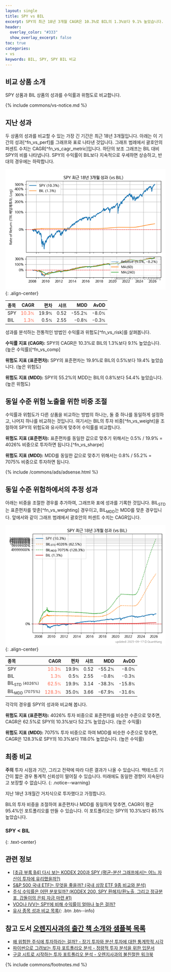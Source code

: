 ```yaml
---
layout: single
title: SPY vs BIL
excerpt: SPY의 최근 18년 3개월 CAGR은 10.3%로 BIL의 1.3%보다 9.1% 높았습니다.
header:
  overlay_color: "#333"
  show_overlay_excerpt: false
toc: true
categories:
- vs
keywords: BIL, SPY, SPY BIL 비교
---
```


## 비교 상품 소개


SPY 상품과 BIL 상품의 성과를 수익률과 위험도로 비교합니다.





{% include commons/vs-notice.md %}

## 지난 성과

두 상품의 성과를 비교할 수 있는 가장 긴 기간은 최근 18년 3개월입니다. 아래는 이 기간의 성과[^fn_vs_perf]를 그래프와 표로 나타낸 것입니다.
그래프 범례에서 괄호안의 퍼센트 수치는 CAGR[^fn_vs_cagr_metric]입니다.
하단의 보조 그래프는 BIL 대비 SPY의 비를 나타냅니다.
SPY의 수익률이 BIL보다 지속적으로 우세하면 상승하고, 반대의 경우에는 하락합니다.

![SPY](/vs/images/spy-vs-bil_dual.png){: .align-center}

| **종목** | **CAGR** | **편차** | **샤프** | **MDD** | **AvDD** |
| :------------ | ------: | -----------: | -------: | ------: | -------: |
| SPY | <span style="color: tomato">10.3<small>%</small></span> | 19.9<small>%</small> | 0.52 | -55.2<small>%</small> | -8.0<small>%</small> |
| BIL | <span style="color: tomato">1.3<small>%</small></span> | 0.5<small>%</small> | 2.55 | -0.8<small>%</small> | -0.3<small>%</small> |

<!-- more -->


성과를 분석하는 전통적인 방법인 수익률과 위험도[^fn_vs_risk]를 살펴봅니다.

**수익률 지표 (CAGR):** SPY의 CAGR은 10.3%로 BIL의 1.3%보다 9.1% 높았습니다. (높은 수익률)[^fn_vs_comp]

**위험도 지표 (표준편차):** SPY의 표준편차는 19.9%로 BIL의 0.5%보다 19.4% 높았습니다. (높은 위험도)

**위험도 지표 (MDD):** SPY의 55.2%의 MDD는 BIL의 0.8%보다 54.4% 높았습니다. (높은 위험도)



## 동일 수준 위험 노출을 위한 비중 조절

수익률과 위험도가 다른 상품을 비교하는 방법의 하나는, 둘 중 하나를 동일하게 설정하고, 나머지 하나를 비교하는 것입니다.
여기서는 BIL의 투자 비중[^fn_vs_weight]을 조절하여 SPY의 위험도와 유사하게 맞추어 수익률를 비교합니다.

**위험도 지표 (표준편차):** 표준편차를 동일한 값으로 맞추기 위해서는 0.5% / 19.9% = 4026% 비중으로 투자하면 됩니다.[^fn_vs_sharpe]

**위험도 지표 (MDD):** MDD를 동일한 값으로 맞추기 위해서는 0.8% / 55.2% = 7075% 비중으로 투자하면 됩니다.


{% include /commons/ads/adsense.html %}



## 동일 수준 위험하에서의 추정 성과

아래는 비중을 조절한 경우를 추가하여, 그래프와 표에 성과를 기록한 것입니다.
BIL<sub>STD</sub>는 표준편차를 맞춘[^fn_vs_weighting] 경우이고, BIL<sub>MDD</sub>는 MDD를 맞춘 경우입니다.
앞에서와 같이 그래프 범례에서 괄호안의 퍼센트 수치는 CAGR입니다.


![SPY](/vs/images/spy-vs-bil.png){: .align-center}



| **종목** | **CAGR** | **편차** | **샤프** | **MDD** | **AvDD** |
| :------------ | ------: | -----------: | -------: | ------: | -------: |
| SPY | <span style="color: tomato">10.3<small>%</small></span> | 19.9<small>%</small> | 0.52 | -55.2<small>%</small> | -8.0<small>%</small> |
| BIL | <span style="color: tomato">1.3<small>%</small></span> | 0.5<small>%</small> | 2.55 | -0.8<small>%</small> | -0.3<small>%</small> |
| BIL<sub>STD</sub> <small>(4026%)</small> | <span style="color: tomato">62.5<small>%</small></span> | 19.9<small>%</small> | 3.14 | -38.3<small>%</small> | -15.8<small>%</small> |
| BIL<sub>MDD</sub> <small>(7075%)</small> | <span style="color: tomato">128.3<small>%</small></span> | 35.0<small>%</small> | 3.66 | -67.9<small>%</small> | -31.6<small>%</small> |



각각의 경우를 SPY의 성과와 비교해 봅니다.

**위험도 지표 (표준편차):** 4026% 투자 비중으로 표준편차를 비슷한 수준으로 맞추면, CAGR은 62.5%로 SPY의 10.3%보다 52.2% 높았습니다. (높은 수익률)

**위험도 지표 (MDD):** 7075% 투자 비중으로 하여 MDD를 비슷한 수준으로 맞추면, CAGR은 128.3%로 SPY의 10.3%보다 118.0% 높았습니다. (높은 수익률)




## 최종 비교

**주의** 투자 시점과 기간, 그리고 전략에 따라 다른 결과가 나올 수 있습니다. 백테스트 기간이 짧은 경우 통계적 신뢰성이 떨어질 수 있습니다. 미래에도 동일한 경향이 지속된다고 보장할 수 없습니다.
{: .notice--warning}

지난 18년 3개월간 거치식으로 투자했다고 가정합니다.

BIL의 투자 비중을 조절하여 표준편차나 MDD를 동일하게 맞추면, CAGR이 평균 95.4%인 포트폴리오를 만들 수 있습니다.
이 포트폴리오는 SPY의 10.3%보다 85.1% 높았습니다.

### SPY &lt; BIL
{: .text-center}


## 관련 정보

- [[초급 부록 B4] 다시 보는 KODEX 200과 SPY (평균-분산 그래프에서는 어느 자산이 투자에 유리했을까?)](https://kongdori.tistory.com/398)
- [S&P 500 국내 ETF는 무엇을 좋을까? (국내 상장 ETF 9종 비교와 분석)](https://kongdori.tistory.com/309)
- [주식 수익률은 어떤 분포일까? (KODEX 200, SPY 환헤지/환노출, 그리고 정규분포, 갑돌이의 은퇴 자금 마련 #1)](https://kongdori.tistory.com/220)
- [VOO나 IVV는 SPY에 비해 수익률이 얼마나 높은 걸까?](https://kongdori.tistory.com/53)
- [유사 종목 성과 비교 목록](/vs/){: .btn .btn--info}


## 참고 도서 [오렌지사과의 출간 책 소개와 샘플북 목록](https://kongdori.tistory.com/691)

- [왜 위험한 주식에 투자하라는 걸까? - 장기 투자와 분산 투자에 대한 통계학적 시각](https://kongdori.tistory.com/421)
- [파이썬으로 그려보는 투자 포트폴리오 분석  - 정량적 투자 분석을 위한 입문서](https://kongdori.tistory.com/643)
- [구글 시트로 시작하는 투자 포트폴리오 분석 - 오렌지사과의 불친절한 워크북](https://kongdori.tistory.com/449)

{% include commons/footnotes.md %}